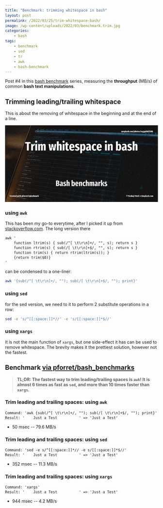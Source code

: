 ```yaml
---
title: "Benchmark: trimming whitespace in bash"
layout: post
permalink: /2022/03/25/trim-whitespace-bash/
image: /wp-content/uploads/2022/03/benchmark.trim.jpg
categories:
    - bash
tags:
    - benchmark
    - sed
    - tr
    - awk
    - bash-benchmark
---
```

Post #4 in this [bash benchmark](/tag/bash-benchmark/) series,
measuring the **throughput** (MB/s) of common **bash text manipulations**.

## Trimming leading/trailing whitespace

This is about the removing of whitespace in the beginning and at the end of a line.

![Bash benchmarks](/wp-content/uploads/2022/03/benchmark.trim.jpg)

### using `awk`
This has been my go-to everytime, after I picked it up from [stackoverflow.com](https://stackoverflow.com/questions/9985528/how-can-i-trim-white-space-from-a-variable-in-awk).
The long version there
```shell
awk '
    function ltrim(s) { sub(/^[ \t\r\n]+/, "", s); return s }
    function rtrim(s) { sub(/[ \t\r\n]+$/, "", s); return s }
    function trim(s) { return rtrim(ltrim(s)); }
    {return trim($0)}
'
```
can be condensed to a one-liner: 
```bash
awk '{sub(/^[ \t\r\n]+/, ""); sub(/[ \t\r\n]+$/, ""); print}'
```

### using `sed`
for the sed version, we need to it to perform 2 substitute operations in a row:
```bash
sed -e 's/^[[:space:]]*//' -e 's/[[:space:]]*$//'
```

### using `xargs`
It is not the main function of `xargs`, but one side-effect it has can be used to remove whitespace.
The brevity makes it the prettiest solution, however not the fastest.

## Benchmark [via pforret/bash_benchmarks](https://github.com/pforret/bash_benchmarks)

> **TL;DR: The fastest way to trim leading/trailing spaces is `awk`!
> It is almost 6 times as fast as `sed`, and more than 10 times faster than `xargs`.**

### Trim leading and trailing spaces: using `awk`
```
Command: 'awk {sub(/^[ \t\r\n]+/, ""); sub(/[ \t\r\n]+$/, ""); print}'
Result: '    Just a Test          ' => 'Just a Test'
```
* 50 msec -- 79.6 MB/s

### Trim leading and trailing spaces: using `sed`
```
Command: 'sed -e s/^[[:space:]]*// -e s/[[:space:]]*$//'
Result: '    Just a Test          ' => 'Just a Test'
```
* 352 msec -- 11.3 MB/s

### Trim leading and trailing spaces: using `xargs`
```
Command: 'xargs'
Result: '    Just a Test          ' => 'Just a Test'
```
* 944 msec -- 4.2 MB/s
 
